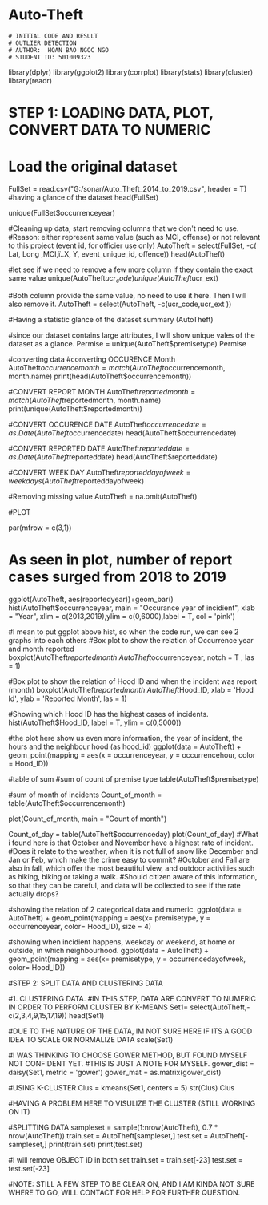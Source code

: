 # Auto-Theft
    # INITIAL CODE AND RESULT
    # OUTLIER DETECTION
    # AUTHOR:  HOAN BAO NGOC NGO
    # STUDENT ID: 501009323


library(dplyr)
library(ggplot2)
library(corrplot)
library(stats)
library(cluster)
library(readr)

# STEP 1: LOADING DATA, PLOT, CONVERT DATA TO NUMERIC 
# Load the original dataset
FullSet =  read.csv("G:/sonar/Auto_Theft_2014_to_2019.csv", header = T)
#having a glance of the dataset
head(FullSet)

unique(FullSet$occurrenceyear)

#Cleaning up data, start removing columns that we don't need to use.
#Reason: either represent same value (such as MCI, offense) or not relevant to this project (event id, for officier use only)
AutoTheft  = select(FullSet, -c( Lat, Long ,MCI,ï..X, Y, event_unique_id, offence))
head(AutoTheft)

#let see if we need to remove a few more column if they contain the exact same value
unique(AutoTheft$ucr_code)
unique(AutoTheft$ucr_ext)

#Both column provide the same value, no need to use it here. Then I will also remove it.
AutoTheft = select(AutoTheft, -c(ucr_code,ucr_ext ))

#Having a statistic glance of the dataset
summary (AutoTheft)

#since our dataset contains large attributes, I will show unique vales of the dataset as a glance.
Permise = unique(AutoTheft$premisetype)
Permise

#converting data
#converting OCCURENCE Month
AutoTheft$occurrencemonth = match(AutoTheft$occurrencemonth, month.name)
print(head(AutoTheft$occurrencemonth))

#CONVERT REPORT MONTH
AutoTheft$reportedmonth = match(AutoTheft$reportedmonth, month.name)
print(unique(AutoTheft$reportedmonth))

#CONVERT OCCURENCE DATE
AutoTheft$occurrencedate = as.Date(AutoTheft$occurrencedate)
head(AutoTheft$occurrencedate)

#CONVERT REPORTED DATE
AutoTheft$reporteddate = as.Date(AutoTheft$reporteddate)
head(AutoTheft$reporteddate)

#CONVERT WEEK DAY
AutoTheft$reporteddayofweek = weekdays(AutoTheft$reporteddayofweek)

#Removing missing value
AutoTheft = na.omit(AutoTheft)

#PLOT

par(mfrow = c(3,1))

# As seen in plot, number of report cases surged from 2018 to 2019
ggplot(AutoTheft, aes(reportedyear))+geom_bar()
hist(AutoTheft$occurrenceyear, main = "Occurance year of incidient", xlab = "Year", xlim = c(2013,2019),ylim = c(0,6000),label = T, col = 'pink') 

#I mean to put ggplot above hist, so when the code run, we can see 2 graphs into each others
#Box plot to show the relation of Occurrence year and month reported
boxplot(AutoTheft$reportedmonth ~ AutoTheft$occurrenceyear, notch = T , las = 1) 


#Box plot to show the relation of Hood ID and when the incident was report (month)
boxplot(AutoTheft$reportedmonth  ~ AutoTheft$Hood_ID, xlab = 'Hood Id', ylab = 'Reported Month', las  = 1)

#Showing which Hood ID has the highest cases of incidents. 
hist(AutoTheft$Hood_ID, label = T, ylim = c(0,5000))

#the plot here show us even more information, the year of incident, the hours and the neighbour hood (as hood_id)
ggplot(data = AutoTheft) + geom_point(mapping = aes(x = occurrenceyear, y = occurrencehour, color = Hood_ID))


#table of sum
#sum of count of premise type
table(AutoTheft$premisetype)

#sum of month of incidents
Count_of_month = table(AutoTheft$occurrencemonth)

plot(Count_of_month, main = "Count of month")

Count_of_day = table(AutoTheft$occurrenceday)
plot(Count_of_day)
#What i found here is that October and November have a highest rate of incident.
#Does it relate to the weather, when it is not full of snow like December and Jan or Feb, which make the crime easy to commit?
#October and Fall are also in fall, which offer the most beautiful view, and outdoor activities such as hiking, biking or taking a walk.
#Should citizen aware of this information, so that they can be careful, and data will be collected to see if the rate actually drops?  

#showing the relation of 2 categorical data and numeric.
ggplot(data = AutoTheft) + geom_point(mapping = aes(x= premisetype, y = occurrenceyear, color= Hood_ID), size = 4)

#showing when incidient happens, weekday or weekend, at home or outside, in which neighbourhood. 
ggplot(data = AutoTheft) + geom_point(mapping = aes(x= premisetype, y = occurrencedayofweek, color= Hood_ID))

#STEP 2: SPLIT DATA AND CLUSTERING DATA

#1. CLUSTERING DATA. 
#IN THIS STEP, DATA ARE CONVERT TO NUMERIC IN ORDER TO PERFORM CLUSTER BY K-MEANS 
Set1= select(AutoTheft,-c(2,3,4,9,15,17,19))
head(Set1)

#DUE TO THE NATURE OF THE DATA, IM NOT SURE HERE IF ITS A GOOD IDEA TO SCALE OR NORMALIZE DATA
scale(Set1)

#I WAS THINKING TO CHOOSE GOWER METHOD, BUT FOUND MYSELF NOT CONFIDENT YET. 
#THIS IS JUST A NOTE FOR MYSELF.
gower_dist = daisy(Set1, metric = 'gower')
gower_mat  = as.matrix(gower_dist)

#USING K-CLUSTER
Clus = kmeans(Set1, centers = 5)
str(Clus)
Clus

#HAVING A PROBLEM HERE TO VISULIZE THE CLUSTER (STILL WORKING ON IT)

  
 

#SPLITTING DATA
sampleset = sample(1:nrow(AutoTheft), 0.7 * nrow(AutoTheft))
train.set = AutoTheft[sampleset,]
test.set = AutoTheft[-sampleset,]
print(train.set)
print(test.set)


#I will remove OBJECT iD in both set 
train.set = train.set[-23]
test.set = test.set[-23]


#NOTE: STILL A FEW STEP TO BE CLEAR ON, AND I AM KINDA NOT SURE WHERE TO GO, WILL CONTACT FOR HELP FOR FURTHER QUESTION. 

